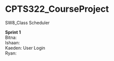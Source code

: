 # CPTS322_CourseProject
SW8_Class Scheduler

**Sprint 1**  
Bitna:  
Ishaan:  
Kaeden: User Login  
Ryan:  
